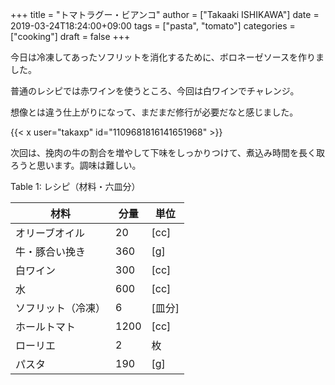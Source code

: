 +++
title = "トマトラグー・ビアンコ"
author = ["Takaaki ISHIKAWA"]
date = 2019-03-24T18:24:00+09:00
tags = ["pasta", "tomato"]
categories = ["cooking"]
draft = false
+++

今日は冷凍してあったソフリットを消化するために、ボロネーゼソースを作りました。  

普通のレシピでは赤ワインを使うところ、今回は白ワインでチャレンジ。  

想像とは違う仕上がりになって、まだまだ修行が必要だなと感じました。  

{{< x user="takaxp" id="1109681816141651968" >}}  

次回は、挽肉の牛の割合を増やして下味をしっかりつけて、煮込み時間を長く取ろうと思います。調味は難しい。  

<div class="table-caption">
  <span class="table-number">Table 1</span>:
  レシピ（材料・六皿分）
</div>

| 材料      | 分量 | 単位 |
|---------|----|----|
| オリーブオイル | 20   | [cc] |
| 牛・豚合い挽き | 360  | [g]  |
| 白ワイン  | 300  | [cc] |
| 水        | 600  | [cc] |
| ソフリット（冷凍） | 6    | [皿分] |
| ホールトマト | 1200 | [cc] |
| ローリエ  | 2    | 枚   |
| パスタ    | 190  | [g]  |
